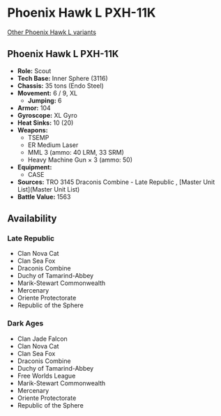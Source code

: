 # Phoenix Hawk L PXH-11K 

[Other Phoenix Hawk L variants](../phoenix_hawk_l.md) 

## Phoenix Hawk L PXH-11K 

- **Role:** Scout 
- **Tech Base:** Inner Sphere (3116) 
- **Chassis:** 35 tons (Endo Steel) 
- **Movement:** 6 / 9, XL 
  - **Jumping:** 6 
- **Armor:** 104 
- **Gyroscope:** XL Gyro 
- **Heat Sinks:** 10 (20) 
- **Weapons:** 
  - TSEMP 
  - ER Medium Laser 
  - MML 3 (ammo: 40 LRM, 33 SRM) 
  - Heavy Machine Gun × 3 (ammo: 50) 
- **Equipment:** 
  - CASE 
- **Sources:** TRO 3145 Draconis Combine - Late Republic , [Master Unit List](Master Unit List) 
- **Battle Value:** 1563 

## Availability 

### Late Republic 

- Clan Nova Cat 
- Clan Sea Fox 
- Draconis Combine 
- Duchy of Tamarind-Abbey 
- Marik-Stewart Commonwealth 
- Mercenary 
- Oriente Protectorate 
- Republic of the Sphere 

### Dark Ages 

- Clan Jade Falcon 
- Clan Nova Cat 
- Clan Sea Fox 
- Draconis Combine 
- Duchy of Tamarind-Abbey 
- Free Worlds League 
- Marik-Stewart Commonwealth 
- Mercenary 
- Oriente Protectorate 
- Republic of the Sphere 

